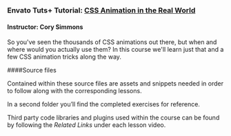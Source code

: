 ### Envato Tuts+ Tutorial: [CSS Animation in the Real World](https://webdesign.tutsplus.com/courses/css-animation-in-the-real-world)
#### Instructor: Cory Simmons

So you've seen the thousands of CSS animations out there, but when and where would you actually use them? In this course we'll learn just that and a few CSS animation tricks along the way.

####Source files

Contained within these source files are assets and snippets needed in order to follow along with the corresponding lessons. 

In a second folder you’ll find the completed exercises for reference.

Third party code libraries and plugins used within the course can be found by following the *Related Links* under each lesson video.